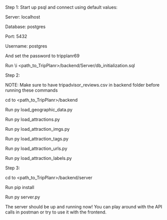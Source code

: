 Step 1: Start up psql and connect using default values:

Server: localhost

Database: postgres

Port: 5432

Username: postgres

And set the password to tripplanr69

Run \i <path_to_TripPlanr>/backend/Server/db_initialization.sql

Step 2:

NOTE: Make sure to have tripadvisor_reviews.csv in backend folder before running these commands

cd to <path_to_TripPlanr>/backend

Run py load_geographic_data.py

Run py load_attractions.py

Run py load_attraction_imgs.py

Run py load_attraction_tags.py

Run py load_attraction_urls.py

Run py load_attraction_labels.py

Step 3:

cd to <path_to_TripPlanr>/backend/server

Run pip install

Run py server.py

The server should be up and running now! You can play around with the API calls in postman or try to use it with the frontend.
